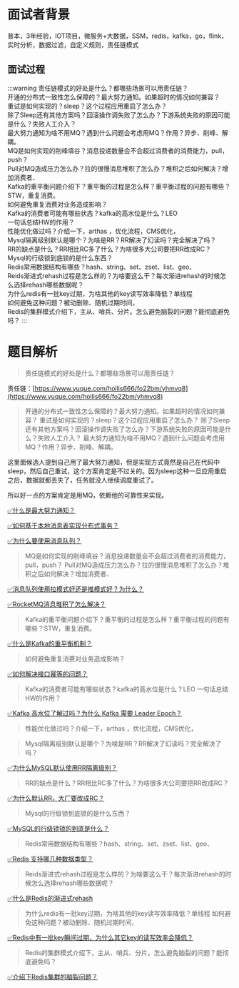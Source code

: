 # 面试者背景

普本，3年经验，IOT项目，微服务+大数据，SSM，redis，kafka，go，flink，实时分析，数据过滤，自定义规则，责任链模式

## 面试过程

:::warning
责任链模式的好处是什么？都哪些场景可以用责任链？<br />开通的分布式一致性怎么保障的？最大努力通知。如果超时的情况如何兼容？<br />重试是如何实现的？sleep？这个过程应用重启了怎么办？<br />除了Sleep还有其他方案吗？回滚操作调失败了怎么办？下游系统失败的原因可能是什么？失败人工介入？<br />最大努力通知为啥不用MQ？遇到什么问题会考虑用MQ？作用？异步、削峰、解耦。<br />MQ是如何实现的削峰填谷？消息投递数量会不会超过消费者的消费能力，pull，push？<br />Pull对MQ造成压力怎么办？拉的很慢消息堆积了怎么办？堆积之后如何解决？增加消费者、<br />Kafka的重平衡问题介绍下？重平衡的过程是怎么样？重平衡过程的问题有哪些？STW，重复消费。<br />如何避免重复消费对业务造成影响？<br />Kafka的消费者可能有哪些状态？kafka的高水位是什么？LEO<br />一句话总结HW的作用？<br />性能优化做过吗？介绍一下，arthas ，优化流程，CMS优化，<br />Mysql隔离级别默认是哪个？为啥是RR？RR解决了幻读吗？完全解决了吗？<br />RR的缺点是什么？RR相比RC多了什么？为啥很多大公司要把RR改成RC？<br />Mysql的行级锁到底锁的是什么东西？<br />Redis常用数据结构有哪些？hash、string、set、zset、list、geo、<br />Reids渐进式rehash过程是怎么样的？为啥要这么干？每次渐进rehash的时候怎么选择rehash哪些数据呢？<br />为什么redis有一批key过期，为啥其他的key读写效率降低？单线程<br />如何避免这种问题？被动删除、随机过期时间，<br />Redis的集群模式介绍下，主从、哨兵、分片。怎么避免脑裂的问题？能彻底避免吗？
:::
# 题目解析

> 责任链模式的好处是什么？都哪些场景可以用责任链？


责任链：[https://www.yuque.com/hollis666/fo22bm/yhmvq8](https://www.yuque.com/hollis666/fo22bm/yhmvq8)

> 开通的分布式一致性怎么保障的？最大努力通知。如果超时的情况如何兼容？
> 重试是如何实现的？sleep？这个过程应用重启了怎么办？
> 除了Sleep还有其他方案吗？回滚操作调失败了怎么办？下游系统失败的原因可能是什么？失败人工介入？
> 最大努力通知为啥不用MQ？遇到什么问题会考虑用MQ？作用？异步、削峰、解耦。


这里面候选人提到自己用了最大努力通知，但是实现方式竟然是自己在代码中sleep，然后自己重试，这个方案肯定是不过关的。因为sleep这种一旦应用重启之后，数据就都丢失了，任务就没人继续调度重试了。

所以好一点的方案肯定是用MQ，依赖他的可靠性来实现。

[✅什么是最大努力通知？](https://www.yuque.com/hollis666/fo22bm/akhq6shbaqc61s5n?view=doc_embed)

[✅如何基于本地消息表实现分布式事务？](https://www.yuque.com/hollis666/fo22bm/xm675quxo1bc5qm8?view=doc_embed)

[✅为什么要使用消息队列？](https://www.yuque.com/hollis666/fo22bm/czmbha1fgu6yzz0m?view=doc_embed)

> MQ是如何实现的削峰填谷？消息投递数量会不会超过消费者的消费能力，pull，push？
> Pull对MQ造成压力怎么办？拉的很慢消息堆积了怎么办？堆积之后如何解决？增加消费者、


[✅消息队列使用拉模式好还是推模式好？为什么？](https://www.yuque.com/hollis666/fo22bm/mq3pwg8ge56hfvhx?view=doc_embed)

[✅RocketMQ消息堆积了怎么解决？](https://www.yuque.com/hollis666/fo22bm/ewfswph69g1n2u8c?view=doc_embed)


> Kafka的重平衡问题介绍下？重平衡的过程是怎么样？重平衡过程的问题有哪些？STW，重复消费。
> 


[✅什么是Kafka的重平衡机制？](https://www.yuque.com/hollis666/fo22bm/rqzepcxvq2a1w2e9?view=doc_embed)

> 如何避免重复消费对业务造成影响？
> 


[✅如何解决接口幂等的问题？](https://www.yuque.com/hollis666/fo22bm/gz2qwl?view=doc_embed)

> Kafka的消费者可能有哪些状态？kafka的高水位是什么？LEO
> 一句话总结HW的作用？


[✅Kafka 高水位了解过吗？为什么 Kafka 需要 Leader Epoch？](https://www.yuque.com/hollis666/fo22bm/uw9757?view=doc_embed)

> 性能优化做过吗？介绍一下，arthas ，优化流程，CMS优化，
> 



> Mysql隔离级别默认是哪个？为啥是RR？RR解决了幻读吗？完全解决了吗？
> 


[✅为什么MySQL默认使用RR隔离级别？](https://www.yuque.com/hollis666/fo22bm/fx5luearutigdcep?view=doc_embed)

> RR的缺点是什么？RR相比RC多了什么？为啥很多大公司要把RR改成RC？


[✅为什么默认RR，大厂要改成RC？](https://www.yuque.com/hollis666/fo22bm/moe9ws?view=doc_embed)


> Mysql的行级锁到底锁的是什么东西？


[✅MySQL的行级锁锁的到底是什么？](https://www.yuque.com/hollis666/fo22bm/kfygzw?view=doc_embed)

> Redis常用数据结构有哪些？hash、string、set、zset、list、geo、


[✅Redis 支持哪几种数据类型？](https://www.yuque.com/hollis666/fo22bm/hlg4u2?view=doc_embed)

> Reids渐进式rehash过程是怎么样的？为啥要这么干？每次渐进rehash的时候怎么选择rehash哪些数据呢？


[✅什么是Redis的渐进式rehash](https://www.yuque.com/hollis666/fo22bm/pc4fzp9c2vew5whf?view=doc_embed)

> 为什么redis有一批key过期，为啥其他的key读写效率降低？单线程
> 如何避免这种问题？被动删除、随机过期时间，


[✅Redis中有一批key瞬间过期，为什么其它key的读写效率会降低？](https://www.yuque.com/hollis666/fo22bm/ry7g0lxzynxmneq7?view=doc_embed)


> Redis的集群模式介绍下，主从、哨兵、分片。怎么避免脑裂的问题？能彻底避免吗？


[✅介绍下Redis集群的脑裂问题？](https://www.yuque.com/hollis666/fo22bm/zt94705fhgxs5aa0?view=doc_embed)
